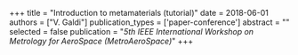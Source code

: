 +++
title = "Introduction to metamaterials (tutorial)"
date = 2018-06-01
authors = ["V. Galdi"]
publication_types = ['paper-conference']
abstract = ""
selected = false
publication = "*5th IEEE International Workshop on Metrology for AeroSpace (MetroAeroSpace)*"
+++

